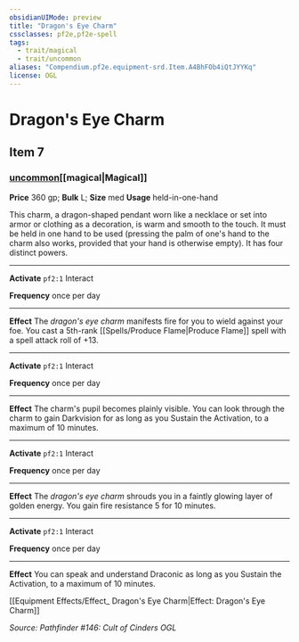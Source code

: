 ```yaml
---
obsidianUIMode: preview
title: "Dragon's Eye Charm"
cssclasses: pf2e,pf2e-spell
tags:
  - trait/magical
  - trait/uncommon
aliases: "Compendium.pf2e.equipment-srd.Item.A4BhFOb4iQtJYYKq"
license: OGL
---
```

# Dragon's Eye Charm
## Item 7
### [uncommon](uncommon.md "Uncommon Rarity Trait")[[magical|Magical]]


**Price** 360 gp; 
**Bulk** L; **Size** med
**Usage** held-in-one-hand

This charm, a dragon-shaped pendant worn like a necklace or set into armor or clothing as a decoration, is warm and smooth to the touch. It must be held in one hand to be used (pressing the palm of one's hand to the charm also works, provided that your hand is otherwise empty). It has four distinct powers.

* * *

**Activate** `pf2:1` Interact

**Frequency** once per day

* * *

**Effect** The _dragon's eye charm_ manifests fire for you to wield against your foe. You cast a 5th-rank [[Spells/Produce Flame|Produce Flame]] spell with a spell attack roll of +13.

* * *

**Activate** `pf2:1` Interact

**Frequency** once per day

* * *

**Effect** The charm's pupil becomes plainly visible. You can look through the charm to gain Darkvision for as long as you Sustain the Activation, to a maximum of 10 minutes.

* * *

**Activate** `pf2:1` Interact

**Frequency** once per day

* * *

**Effect** The _dragon's eye charm_ shrouds you in a faintly glowing layer of golden energy. You gain fire resistance 5 for 10 minutes.

* * *

**Activate** `pf2:1` Interact

**Frequency** once per day

* * *

**Effect** You can speak and understand Draconic as long as you Sustain the Activation, to a maximum of 10 minutes.

[[Equipment Effects/Effect_ Dragon's Eye Charm|Effect: Dragon's Eye Charm]]

*Source: Pathfinder #146: Cult of Cinders*
*OGL*